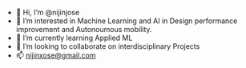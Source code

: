 - 👋 Hi, I’m @nijinjose
- 👀 I’m interested in Machine Learning and AI  in Design performance improvement and Autonoumous mobility.
- 🌱 I’m currently learning Applied ML 
- 💞️ I’m looking to collaborate on interdisciplinary Projects
- 📫 nijinxose@gmail.com

<!---
nijinjose/nijinjose is a ✨ special ✨ repository because its `README.md` (this file) appears on your GitHub profile.
You can click the Preview link to take a look at your changes.
--->
